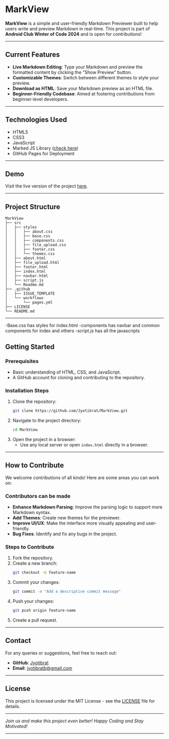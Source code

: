# MarkView

**MarkView** is a simple and user-friendly Markdown Previewer built to help users write and preview Markdown in real-time. This project is part of **Android Club Winter of Code 2024** and is open for contributions!

---

## **Current Features**
- **Live Markdown Editing**: Type your Markdown and preview the formatted content by clicking the "Show Preview" button.
- **Customizable Themes**: Switch between different themes to style your preview.
- **Download as HTML**: Save your Markdown preview as an HTML file.
- **Beginner-Friendly Codebase**: Aimed at fostering contributions from beginner-level developers.

---

## **Technologies Used**
- HTML5
- CSS3
- JavaScript
- Marked JS Library ([check here](https://github.com/markedjs/marked))
- GitHub Pages for Deployment

---

## **Demo**
Visit the live version of the project [here](https://jyotibrat.github.io/MarkView/).

---

## **Project Structure**
```
MarkView
├── src
│   ├── styles 
│   │   ├── about.css
│   │   ├── base.css
│   │   ├── components.css
│   │   ├── file_upload.css
│   │   ├── footer.css
│   │   └── themes.css
│   ├── about.html
│   ├── file_upload.html
│   ├── footer.html
│   ├── index.html
│   ├── navbar.html
│   ├── script.js
│   └── Readme.md
├── .github
│   ├── ISSUE_TEMPLATE 
│   └── workflows
│       └── pages.yml
├── LICENSE 
└── README.md
```
---
-Base.css has styles for index.html
-components has navbar and common components for index and others
-script.js has all the javascripts

## **Getting Started**

### Prerequisites
- Basic understanding of HTML, CSS, and JavaScript.
- A GitHub account for cloning and contributing to the repository.

### Installation Steps
1. Clone the repository:
   ```bash
   git clone https://github.com/Jyotibrat/MarkView.git
   ```
2. Navigate to the project directory:
   ```bash
   cd MarkView
   ```
3. Open the project in a browser:
   - Use any local server or open `index.html` directly in a browser.

---

## **How to Contribute**
We welcome contributions of all kinds! Here are some areas you can work on:

### **Contributors can be made**
- **Enhance Markdown Parsing**: Improve the parsing logic to support more Markdown syntax.
- **Add Themes**: Create new themes for the previewer.
- **Improve UI/UX**: Make the interface more visually appealing and user-friendly.
- **Bug Fixes**: Identify and fix any bugs in the project.

### **Steps to Contribute**
1. Fork the repository.
2. Create a new branch:
   ```bash
   git checkout -b feature-name
   ```
3. Commit your changes:
   ```bash
   git commit -m "Add a descriptive commit message"
   ```
4. Push your changes:
   ```bash
   git push origin feature-name
   ```
5. Create a pull request.

---

## **Contact**
For any queries or suggestions, feel free to reach out:
- **GitHub**: [Jyotibrat](https://github.com/Jyotibrat)
- **Email**: jyotibratb@gmail.com

---

## **License**
This project is licensed under the MIT License - see the [LICENSE](LICENSE) file for details.

---

*Join us and make this project even better! Happy Coding and Stay Motivated!*

---
